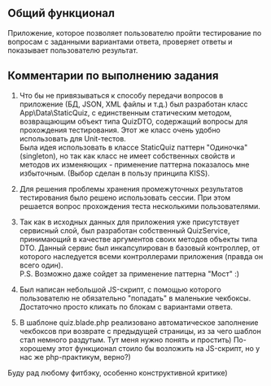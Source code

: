 
## Общий функционал
Приложение, которое позволяет пользователю пройти тестирование по вопросам с заданными вариантами ответа, проверяет ответы и показывает пользователю результат.

## Комментарии по выполнению задания
1. Что бы не привязываться к способу передачи вопросов в приложение (БД, JSON, XML файлы и т.д.) был разработан класс App\Data\StaticQuiz, с единственным статическим методом, возвращающим объект типа QuizDTO, содержащий вопросы для прохождения тестирования. Этот же класс очень удобно использовать для Unit-тестов.  
Была идея использовать в классе StaticQuiz паттерн "Одиночка" (singleton), но так как класс не имеет собственных свойств и методов их изменяющих -  применение паттерна показалось мне избыточным. (Выбор сделан в пользу принципа KISS).

2. Для решения проблемы хранения промежуточных результатов тестирования было решено использовать сессии. При этом решается вопрос прохождения теста несколькими пользователями.

3. Так как в исходных данных для приложения уже присутствует сервисный слой, был разработан собственный QuizService, принимающий в качестве аргументов своих методов объекты типа DTO. Данный сервис был инкапсулирован в базовый контроллер, от которого наследуется всеми контроллерами приложения (правда он всего один).  
P.S. Возможно даже сойдет за применение паттерна "Мост" :)

4. Был написан небольшой JS-скрипт, с помощью которого пользователю не обязательно "попадать" в маленькие чекбоксы. Достаточно просто кликать по блокам с вариантами ответа.

5. В шаблоне quiz.blade.php реализовано автоматическое заполнение чекбоксов при возврате с предыдущей страницы, из за чего шаблон стал немного раздутым. Тут меня нужно понять и простить) По-хорошему этот функционал стоило бы возложить на JS-скрипт, но у нас же php-практикум, верно?)

Буду рад любому фитбэку, особенно конструктивной критике)